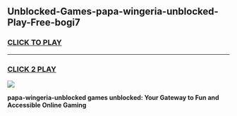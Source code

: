 
## Unblocked-Games-papa-wingeria-unblocked-Play-Free-bogi7
<h3>
<a href="https://premium76.site?title=papa-wingeria-unblocked&ref=19M">CLICK TO PLAY</a></h3>
<hr>

<h3>
<a href="https://premium76.site?title=papa-wingeria-unblocked&ref=19M">CLICK 2 PLAY</a>
  
</h3>

<a href="https://premium76.site?title=papa-wingeria-unblocked&ref=19M"><img src="https://clearcache.store/games.png"></a>


**papa-wingeria-unblocked games unblocked: Your Gateway to Fun and Accessible Online Gaming**
